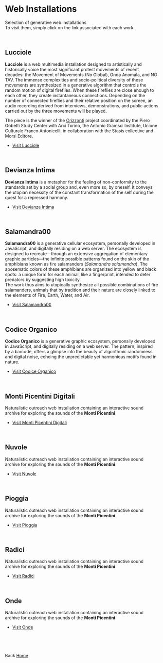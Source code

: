# Web Installations

Selection of generative web installations. <br>
To visit them, simply click on the link associated with each work.
<p><br></p>


## Lucciole

**Lucciole** is a web multimedia installation designed to artistically and historically voice the most significant protest movements of recent decades: the Movement of Movements (No Global), Onda Anomala, and NO TAV. The immense complexities and socio-political diversity of these movements are synthesized in a generative algorithm that controls the random motion of digital fireflies. When these fireflies are close enough to each other, they create instantaneous connections. Depending on the number of connected fireflies and their relative position on the screen, an audio recording derived from interviews, demonstrations, and public actions carried out by the three movements will be played. <br>

The piece is the winner of the [Orizzonti](https://polodel900.it/progetti/orizzonti/) project coordinated by the Piero Gobetti Study Center with Arci Torino, the Antonio Gramsci Institute, Unione Culturale Franco Antonicelli, in collaboration with the Stasis collective and Morsi Editore.

- [Visit Lucciole](https://giuseppebergamino.github.io/Home/Web_Installations/Lucciole_Full)

  <br>

## Devianza Intima

**Devianza Intima** is a metaphor for the feeling of non-conformity to the standards set by a social group and, even more so, by oneself. It conveys the utopian necessity of the constant transformation of the self during the quest for a repressed harmony.

- [Visit Devianza Intima](https://giuseppebergamino.github.io/Home/Web_Installations/Devianza_Intima_Full)

 <br>
  
## Salamandra00

**Salamandra00** is a generative cellular ecosystem, personally developed in JavaScript, and digitally residing on a web server. The ecosystem is designed to recreate—through an extensive aggregation of elementary graphic particles—the infinite possible patterns found on the skin of the amphibians known as fire salamanders (_Salamandra salamandra_). The aposematic colors of these amphibians are organized into yellow and black spots: a unique form for each animal, like a fingerprint, intended to deter predators by suggesting high toxicity. <br>
The work thus aims to utopically synthesize all possible combinations of fire salamanders, animals that by tradition and their nature are closely linked to the elements of Fire, Earth, Water, and Air.

- [Visit Salamandra00](https://giuseppebergamino.github.io/Home/Web_Installations/Salamandra00_Full)

 <br>
 
## Codice Organico
**Codice Organico** is a generative graphic ecosystem, personally developed in JavaScript, and digitally residing on a web server. The pattern, inspired by a barcode, offers a glimpse into the beauty of algorithmic randomness and digital noise, echoing the unpredictable yet harmonious motifs found in nature.

- [Visit Codice Organico](https://giuseppebergamino.github.io/Home/Web_Installations/Codice_Organico_Full)

<br>

## Monti Picentini Digitali

Naturalistic outreach web installation containing an interactive sound archive for exploring the sounds of the **Monti Picentini**
- [Visit Monti Picentini Digitali](https://giuseppebergamino.github.io/MontiPicentiniDigitali/)

<br>

## Nuvole

Naturalistic outreach web installation containing an interactive sound archive for exploring the sounds of the **Monti Picentini**
- [Visit Nuvole](https://giuseppebergamino.github.io/MontiPicentiniDigitali/)

<br>

## Pioggia

Naturalistic outreach web installation containing an interactive sound archive for exploring the sounds of the **Monti Picentini**
- [Visit Pioggia](https://giuseppebergamino.github.io/MontiPicentiniDigitali/)

<br>

## Radici

Naturalistic outreach web installation containing an interactive sound archive for exploring the sounds of the **Monti Picentini**
- [Visit Radici](https://giuseppebergamino.github.io/MontiPicentiniDigitali/)

<br>

## Onde

Naturalistic outreach web installation containing an interactive sound archive for exploring the sounds of the **Monti Picentini**
- [Visit Onde](https://giuseppebergamino.github.io/MontiPicentiniDigitali/)

<br>



<p><br></p>

Back [Home](https://giuseppebergamino.github.io/Home/)


